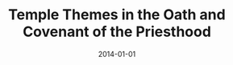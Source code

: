 ---
date: 2014-01-01
dateYear: 2014
isbn: 9781468144109
title: Temple Themes in the Oath and Covenant of the Priesthood
description: "The Oath and Covenant of the Priesthood, as found in D&C 84:33-48, is an ideal focus for a scripture-based study of temple themes. These verses speak plainly about the highest blessings of the Melchizedek Priesthood. What may be less-appreciated is the clarity with which the same revelation describes the required sequence of ordinances through which individuals and families may qualify for exaltation. It is significant that this revelation was given in 1832, a decade before the Prophet began to teach many doctrines of the higher priesthood and the temple in plainness to the Saints in Nauvoo. The purpose of this book is to explore the meaning of the verses summarizing the Oath and Covenant of the Priesthood in light of the ordinances required for exaltation. In matters of doctrine, the author has relied on what can be found in scripture and in statements of members of the First Presidency and the Quorum of the Twelve Apostles. To provide illustrations and additional background, he has drawn from a wealth of other sources. Written engagingly, and illustrated with carefully-selected images, this book is designed to encourage readers in their own study of priesthood doctrines and in their personal efforts to understand and keep their covenants."
cover: cover-temple-themes-in-the-oath-and-covenant-of-the-priesthood.jpeg
coverGoogle:  
pageCount: 232
authors: Jeffrey M. Bradshaw
publishers: CreateSpace
published: 2012-03-16
publishedYear: 2012
shelves:
- non-fiction
---